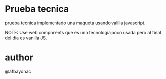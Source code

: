 # Prueba tecnica

prueba tecnica implementado una maqueta usando valilla javascript.

NOTE: Use web components que es una tecnologia poco usada pero al final del dia es vanilla JS.

# author
@afbayonac